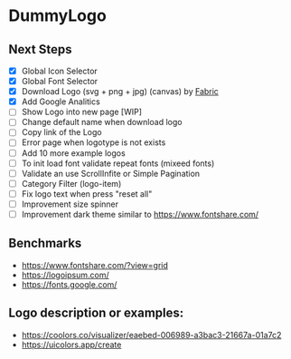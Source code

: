 # DummyLogo

## Next Steps

- [x] Global Icon Selector
- [x] Global Font Selector
- [x] Download Logo (svg + png + jpg) (canvas) by [Fabric](https://fabricjs.com/)
- [x] Add Google Analitics
- [ ] Show Logo into new page [WIP]
- [ ] Change default name when download logo
- [ ] Copy link of the Logo
- [ ] Error page when logotype is not exists
- [ ] Add 10 more example logos
- [ ] To init load font validate repeat fonts (mixeed fonts)
- [ ] Validate an use ScrollInfite or Simple Pagination
- [ ] Category Filter (logo-item)
- [ ] Fix logo text when press "reset all"
- [ ] Improvement size spinner
- [ ] Improvement dark theme similar to https://www.fontshare.com/

## Benchmarks

- https://www.fontshare.com/?view=grid
- https://logoipsum.com/
- https://fonts.google.com/

## Logo description or examples:

- https://coolors.co/visualizer/eaebed-006989-a3bac3-21667a-01a7c2
- https://uicolors.app/create
